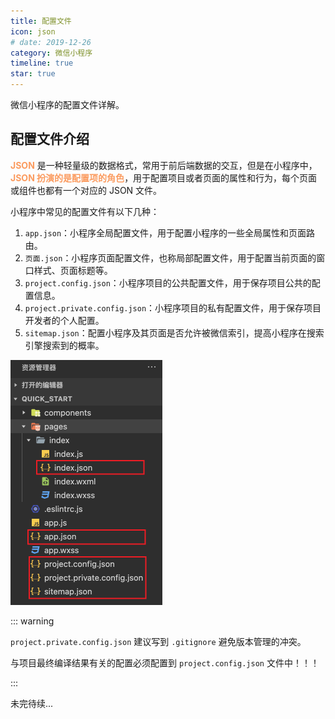 ```yaml
---
title: 配置文件
icon: json
# date: 2019-12-26
category: 微信小程序
timeline: true
star: true
---
```


微信小程序的配置文件详解。

<!-- more -->

## 配置文件介绍

<strong style="color: #fb9b5f">JSON</strong> 是一种轻量级的数据格式，常用于前后端数据的交互，但是在小程序中，<strong style="color: #fb9b5f">JSON 扮演的是配置项的角色</strong>，用于配置项目或者页面的属性和行为，每个页面或组件也都有一个对应的 JSON 文件。

小程序中常见的配置文件有以下几种：

1. `app.json`：小程序全局配置文件，用于配置小程序的一些全局属性和页面路由。
2. `页面.json`：小程序页面配置文件，也称局部配置文件，用于配置当前页面的窗口样式、页面标题等。
3. `project.config.json`：小程序项目的公共配置文件，用于保存项目公共的配置信息。
4. `project.private.config.json`：小程序项目的私有配置文件，用于保存项目开发者的个人配置。
5. `sitemap.json`：配置小程序及其页面是否允许被微信索引，提高小程序在搜索引擎搜索到的概率。

<img src="../assets/小程序配置文件.png" alt="小程序配置文件" style="zoom: 50%;" />

::: warning

`project.private.config.json` 建议写到 `.gitignore` 避免版本管理的冲突。

与项目最终编译结果有关的配置必须配置到 `project.config.json` 文件中！！！

:::

未完待续...
